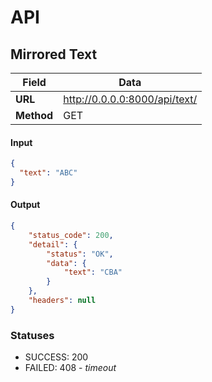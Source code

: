 # API

## Mirrored Text
|   Field    |             Data              |
| ---------- | ----------------------------- |
| **URL**    | http://0.0.0.0:8000/api/text/ |
| **Method** | GET                           |

#### Input
```json
{
  "text": "ABC"
}
```

#### Output
```json
{
	"status_code": 200,
	"detail": {
		"status": "OK",
		"data": {
			"text": "CBA"
		}
	},
	"headers": null
}
```

### Statuses
- SUCCESS: 200
- FAILED: 408 - _timeout_
